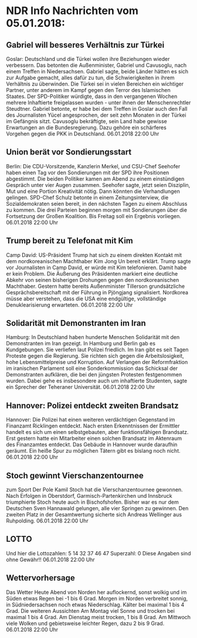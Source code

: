 # NDR Info Nachrichten vom 05.01.2018:


## Gabriel will besseres Verhältnis zur Türkei
Goslar: 			Deutschland und die Türkei wollen ihre Beziehungen wieder verbessern. Das betonten die Außenminister, Gabriel und Cavusoglu, nach einem Treffen in Niedersachsen. Gabriel sagte, beide Länder hätten es sich zur Aufgabe gemacht, alles dafür zu tun, die Schwierigkeiten in ihrem Verhältnis zu überwinden. Die Türkei sei in vielen Bereichen ein wichtiger Partner, unter anderem im Kampf gegen den Terror des Islamischen Staates. Der SPD-Politiker würdigte, dass in den vergangenen Wochen mehrere Inhaftierte freigelassen wurden - unter ihnen der Menschenrechtler Steudtner. Gabriel betonte, er habe bei dem Treffen in Goslar auch den Fall des Journalisten Yücel angesprochen, der seit zehn Monaten in der Türkei im Gefängnis sitzt. Cavusoglu bekräftigte, sein Land habe gewisse Erwartungen an die Bundesregierung. Dazu gehöre ein schärferes Vorgehen gegen die PKK in Deutschland. 06.01.2018 22:00 Uhr 

## Union berät vor Sondierungsstart
Berlin: Die CDU-Vorsitzende, Kanzlerin Merkel, und CSU-Chef Seehofer haben einen Tag vor den Sondierungen mit der SPD ihre Positionen abgestimmt. Die beiden Politiker kamen am Abend zu einem einstündigen Gespräch unter vier Augen zusammen. Seehofer sagte, jetzt seien Disziplin, Mut und eine Portion Kreativität nötig. Dann könnten die Verhandlungen gelingen. SPD-Chef Schulz betonte in einem Zeitungsinterview, die Sozialdemokraten seien bereit, in den nächsten Tagen zu einem Abschluss zu kommen. Die drei Parteien beginnen morgen mit Sondierungen über die Fortsetzung der Großen Koalition. Bis Freitag soll ein Ergebnis vorliegen. 06.01.2018 22:00 Uhr 

## Trump bereit zu Telefonat mit Kim
Camp David: US-Präsident Trump hat sich zu einem direkten Kontakt mit dem nordkoreanischen Machthaber Kim Jong Un bereit erklärt. Trump sagte vor Journalisten in Camp David, er würde mit Kim telefonieren. Damit habe er kein Problem. Die Äußerung des Präsidenten markiert eine deutliche Abkehr von seinen bisherigen Drohungen gegen den nordkoreanischen Machthaber. Gestern hatte bereits Außenminister Tillerson grundsätzliche Gesprächsbereitschaft mit der Führung in Pjöngjang signalisiert. Nordkorea müsse aber verstehen, dass die USA eine endgültige, vollständige Denuklearisierung erwarteten. 06.01.2018 22:00 Uhr 

## Solidarität mit Demonstranten im Iran
Hamburg: In Deutschland haben hunderte Menschen Solidarität mit den Demonstranten im Iran gezeigt. In Hamburg und Berlin gab es Kundgebungen. Sie verliefen laut Polizei friedlich. Im Iran gibt es seit Tagen Proteste gegen die Regierung. Sie richten sich gegen die Arbeitslosigkeit, hohe Lebensmittelpreise und Korruption. Auf Verlangen der Reformfraktion im iranischen Parlament soll eine Sonderkommission das Schicksal der Demonstranten aufklären, die bei den jüngsten Protesten festgenommen wurden. Dabei gehe es insbesondere auch um inhaftierte Studenten, sagte ein Sprecher der Teheraner Universität. 06.01.2018 22:00 Uhr 

## Hannover: Polizei entdeckt zweiten Brandsatz
Hannover: Die Polizei hat einen weiteren verdächtigen Gegenstand im Finanzamt Ricklingen entdeckt. Nach ersten Erkenntnissen der Ermittler handelt es sich um einen selbstgebauten, aber funktionsfähigen Brandsatz. Erst gestern hatte ein Mitarbeiter einen solchen Brandsatz im Aktenraum des Finanzamtes entdeckt. Das Gebäude in Hannover wurde daraufhin geräumt. Ein heiße Spur zu möglichen Tätern gibt es bislang noch nicht. 06.01.2018 22:00 Uhr 

## Stoch gewinnt Vierschanzentournee
zum Sport Der Pole Kamil Stoch hat die Vierschanzentournee gewonnen. Nach Erfolgen in Oberstdorf, Garmisch-Partenkirchen und Innsbruck triumphierte Stoch heute auch in Bischofshofen. Bisher war es nur dem Deutschen Sven Hannawald gelungen, alle vier Springen zu gewinnen. Den zweiten Platz in der Gesamtwertung sicherte sich Andreas Wellinger aus Ruhpolding. 06.01.2018 22:00 Uhr 

## LOTTO
Und hier die Lottozahlen:
5		14		32		37		46		47
Superzahl:		0
Diese Angaben sind ohne Gewähr!! 06.01.2018 22:00 Uhr 

## Wettervorhersage
Das Wetter Heute Abend von Norden her auflockernd, sonst wolkig und im Süden etwas Regen bei -1 bis 6 Grad. Morgen im Norden verbreitet sonnig, in Südniedersachsen noch etwas Niederschlag. Kälter bei maximal 1 bis 4 Grad. Die weiteren Aussichten Am Montag viel Sonne und trocken bei maximal 1 bis 4 Grad. Am Dienstag meist trocken, 1 bis 8 Grad. Am Mittwoch viele Wolken und gebietsweise leichter Regen, dazu 2 bis 9 Grad. 06.01.2018 22:00 Uhr 
